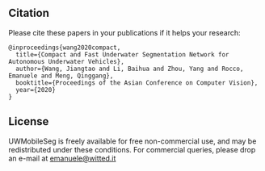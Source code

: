 ## Citation
Please cite these papers in your publications if it helps your research:

    @inproceedings{wang2020compact,
      title={Compact and Fast Underwater Segmentation Network for Autonomous Underwater Vehicles},
      author={Wang, Jiangtao and Li, Baihua and Zhou, Yang and Rocco, Emanuele and Meng, Qinggang},
      booktitle={Proceedings of the Asian Conference on Computer Vision},
      year={2020}
    }



## License
UWMobileSeg is freely available for free non-commercial use, and may be redistributed under these conditions. For commercial queries, please drop an e-mail at emanuele@witted.it 
